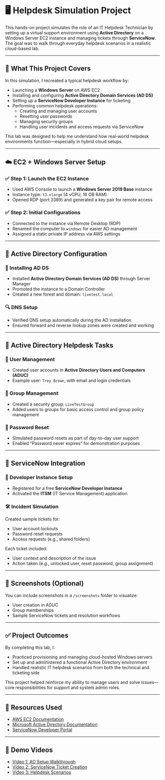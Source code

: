 # 🖥️ Helpdesk Simulation Project

This hands-on project simulates the role of an IT Helpdesk Technician by setting up a virtual support environment using **Active Directory** on a Windows Server EC2 instance and managing tickets through **ServiceNow**. The goal was to walk through everyday helpdesk scenarios in a realistic cloud-based lab.

---

## 🚀 What This Project Covers

In this simulation, I recreated a typical helpdesk workflow by:

- Launching a **Windows Server** on AWS EC2
- Installing and configuring **Active Directory Domain Services (AD DS)**
- Setting up a **ServiceNow Developer Instance** for ticketing
- Performing common helpdesk operations:
  - Creating and managing user accounts
  - Resetting user passwords
  - Managing security groups
  - Handling user incidents and access requests via ServiceNow

This lab was designed to help me understand how real-world helpdesk environments function—especially in hybrid cloud setups.

---

## ☁️ EC2 + Windows Server Setup

### ✅ Step 1: Launch the EC2 Instance

- Used AWS Console to launch a **Windows Server 2019 Base** instance
- Instance type: `t3.xlarge` (4 vCPU, 16 GB RAM)
- Opened RDP (port 3389) and generated a key pair for remote access

### ✅ Step 2: Initial Configurations

- Connected to the instance via Remote Desktop (RDP)
- Renamed the computer to `windows` for easier AD management
- Assigned a static private IP address via AWS settings

---

## 🧱 Active Directory Configuration

### 🔧 Installing AD DS

- Installed **Active Directory Domain Services (AD DS)** through Server Manager
- Promoted the instance to a Domain Controller
- Created a new forest and domain: `livetest.local`

### 🔍 DNS Setup

- Verified DNS setup automatically during the AD installation
- Ensured forward and reverse lookup zones were created and working

---

## 👤 Active Directory Helpdesk Tasks

### 👥 User Management

- Created user accounts in **Active Directory Users and Computers (ADUC)**
- Example user: `Trey Brown`, with email and login credentials

### 🔐 Group Management

- Created a security group: `LiveTestGroup`
- Added users to groups for basic access control and group policy management

### 🔄 Password Reset

- Simulated password resets as part of day-to-day user support
- Enabled “Password never expires” for demonstration purposes

---

## 🧾 ServiceNow Integration

### 🧪 Developer Instance Setup

- Registered for a free **ServiceNow Developer Instance**
- Activated the **ITSM** (IT Service Management) application

### 🛠️ Incident Simulation

Created sample tickets for:

- User account lockouts
- Password reset requests
- Access requests (e.g., shared folders)

Each ticket included:

- User context and description of the issue
- Action taken (e.g., unlocked user, reset password, group assignment)

---

## 📸 Screenshots (Optional)

You can include screenshots in a `/screenshots` folder to visualize:

- User creation in ADUC
- Group memberships
- Sample ServiceNow tickets and resolution workflows

---

## ✅ Project Outcomes

By completing this lab, I:

- Practiced provisioning and managing cloud-hosted Windows servers
- Set up and administered a functional Active Directory environment
- Handled realistic IT helpdesk scenarios from both the technical and ticketing side

This project helped reinforce my ability to manage users and solve issues—core responsibilities for support and system admin roles.

---

## 🔗 Resources Used

- [AWS EC2 Documentation](https://docs.aws.amazon.com/ec2/)
- [Microsoft Active Directory Documentation](https://learn.microsoft.com/en-us/windows-server/identity/ad-ds/)
- [ServiceNow Developer Portal](https://developer.servicenow.com/)

---

## 🎥 Demo Videos

- [Video 1: AD Setup Walkthrough](https://www.loom.com/share/2d24aa2e4e0f4127af02a07ed65c7a30?sid=2539a6ef-4331-46f8-9a09-9e0f76eeb1fb)
- [Video 2: ServiceNow Ticket Creation](https://www.loom.com/share/20a10c0458a54a298af613110afe8f48?sid=a027b5be-f0f3-4c02-9a94-80c7d9598981)
- [Video 3: Helpdesk Scenarios](https://www.loom.com/share/a9a53f1251064b6696ed969b2e2bf708?sid=2830ab68-7144-4a7c-88c3-488618e8bd86)
